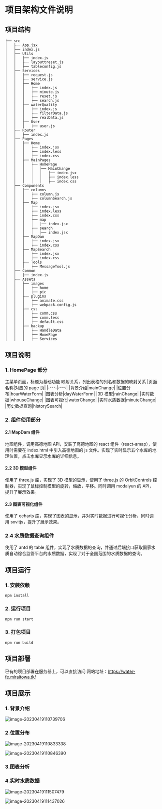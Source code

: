 # 项目架构文件说明

## 项目结构

```
├── src
│   ├── App.jsx
│   ├── index.js
│   ├── Utils
│   │   ├── index.js
│   │   ├── layouttreset.js
│   │   ├── tableconfig.js
│   ├── Services
│   │   ├── request.js
│   │   ├── service.js
│   │   ├── Home
│   │   │   ├── index.js
│   │   │   ├── minute.js
│   │   │   ├── reset.js
│   │   │   ├── search.js
│   │   ├── waterQuality
│   │   │   ├── index.js
│   │   │   ├── filterData.js
│   │   │   ├── realData.js
│   │   ├── User
│   │   │   ├── user.js
│   ├── Router
│   │   ├── index.js
│   ├── Pages
│   │   ├── Home
│   │   │   ├── index.jsx
│   │   │   ├── index.less
│   │   │   ├── index.css
│   │   ├── MainPages
│   │   │   ├── HomePage
│   │   │   │   ├── MainChange
│   │   │   │   │   ├── index.jsx
│   │   │   │   │   ├── index.less
│   │   │   │   │   ├── index.css
│   ├── Components
│   │   ├── columns
│   │   │   ├── column.js
│   │   │   ├── columnSearch.js
│   │   ├── Map
│   │   │   ├── index.jsx
│   │   │   ├── index.less
│   │   │   ├── index.css
│   │   │   ├── map
│   │   │   │   ├── index.jsx
│   │   │   ├── search
│   │   │   │   ├── index.jsx
│   │   ├── MapDam
│   │   │   ├── index.jsx
│   │   │   ├── index.css
│   │   ├── MapSearch
│   │   │   ├── index.jsx
│   │   │   ├── index.css
│   │   ├── Tools
│   │   │   ├── MessageTool.js
│   ├── Common
│   │   ├── index.js
│   ├── Assets
│   │   ├── images
│   │   │   ├── home
│   │   │   ├── pic
│   │   ├── plugins
│   │   │   ├── animate.css
│   │   │   ├── webpack.config.js
│   │   ├── css
│   │   │   ├── comm.css
│   │   │   ├── comm.less
│   │   │   ├── default.css
│   │   ├── backup
│   │   │   ├── HandleData
│   │   │   ├── HomePage
│   │   │   ├── Services

```

## 项目说明

### 1. HomePage 部分

主菜单页面，标题为基础功能
映射关系，列出表格的列名和数据的映射关系
|页面名称|对应的 page 页|
|:---:|:---:|
|背景介绍|mainChange|
|位置分布|hourWaterForm|
|图表分析|dayWaterForm|
|3D 模型|rainChange|
|实时数据|whouseChange|
|图表可视化|waterChange|
|实时水质数据|minuteChange|
|历史数据查询|historySearch|

### 2. 组件使用部分

#### 2.1 MapDam 组件

地图组件，调用高德地图 API，安装了高德地图的 react 组件（react-amap），使用时需要在 index.html 中引入高德地图的 js 文件。实现了实时显示五个水库的地理位置，点击水库显示水库的详细信息。

#### 2.2 3D 模型组件

使用了 three.js 库，实现了 3D 模型的显示，使用了 three.js 的 OrbitControls 控制器，实现了鼠标控制模型的旋转，缩放，平移。同时调用 modaiyun 的 API，提升了展示效果。

#### 2.3 图表可视化组件

使用了 echarts 库，实现了图表的显示，并对实时数据进行可视化分析，同时调用 sovitjs，提升了展示效果。

### 2.4 水质数据查询组件

使用了 antd 的 table 组件，实现了水质数据的查询，并通过后端接口获取国家水质自动综合监管平台的水质数据，实现了对于全国范围的水质数据的查询。

## 项目运行

### 1. 安装依赖

```
npm install
```

### 2. 运行项目

```
npm run start
```

### 3. 打包项目

```
npm run build
```

## 项目部署

已有的项目部署在服务器上，可以直接访问
网站地址：<https://water-fe.miraitowa.tk/>

## 项目展示

### 1. 背景介绍

![image-20230419110739706](C:\Users\18767\AppData\Roaming\Typora\typora-user-images\image-20230419110739706.png)

### 2.位置分布

![image-20230419110833338](C:\Users\18767\AppData\Roaming\Typora\typora-user-images\image-20230419110833338.png)

![image-20230419110846390](C:\Users\18767\AppData\Roaming\Typora\typora-user-images\image-20230419110846390.png)

### 3.图表分析

### 4.实时水质数据

![image-20230419111507479](C:\Users\18767\AppData\Roaming\Typora\typora-user-images\image-20230419111507479.png)

![image-20230419111437026](C:\Users\18767\AppData\Roaming\Typora\typora-user-images\image-20230419111437026.png)

